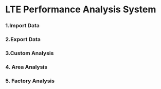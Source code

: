 # LTE Performance Analysis System
### 1.Import Data
### 2.Export Data
### 3.Custom Analysis
### 4. Area Analysis
### 5. Factory Analysis

